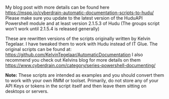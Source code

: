 My blog post with more details can be found here https://mspp.io/cyberdrain-automatic-documentation-scripts-to-hudu/
Please make sure you update to the latest version of the HuduAPI Powershell module and at least version 2.1.5.3 of Hudu (The groups script won't work until 2.1.5.4 is released generally)

These are rewritten versions of the scripts originally written by Kelvin Tegelaar. I have tweaked them to work with Hudu instead of IT Glue.
The original scripts can be found at: https://github.com/KelvinTegelaar/AutomaticDocumentation
I also recommend you check out Kelvins blog for more details on them https://www.cyberdrain.com/category/series-powershell-documenting/

<strong>Note:</strong> These scripts are intended as examples and you should convert them to work with your own RMM or toolset. Primarily, do not store any of your API Keys or tokens in the script itself and then leave them sitting on desktops or servers.
